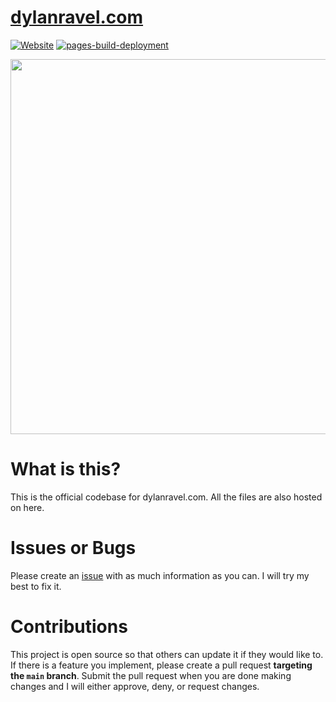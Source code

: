 # [dylanravel.com](https://www.dylanravel.com/)

[![Website](https://img.shields.io/website?down_color=red&down_message=offline&up_color=brightgreen&up_message=online&url=https%3A%2F%2Fwww.dylanravel.com)](https://www.dylanravel.com/)
[![pages-build-deployment](https://github.com/DylanDevelops/dylanravel.com/actions/workflows/pages/pages-build-deployment/badge.svg)](https://github.com/DylanDevelops/dylanravel.com/actions/workflows/pages/pages-build-deployment)

<img src="https://github.com/DylanDevelops/dylanravel.com/assets/48571264/df62a738-b862-4570-b3bf-25eb11bac778" width="600" />

# What is this?
This is the official codebase for dylanravel.com. All the files are also hosted on here. 

# Issues or Bugs
Please create an [issue](https://github.com/DylanDevelops/dylanravel.com/issues/new) with as much information as you can. I will try my best to fix it.

# Contributions
This project is open source so that others can update it if they would like to. If there is a feature you implement, please create a pull request **targeting the `main` branch**. Submit the pull request when you are done making changes and I will either approve, deny, or request changes.
